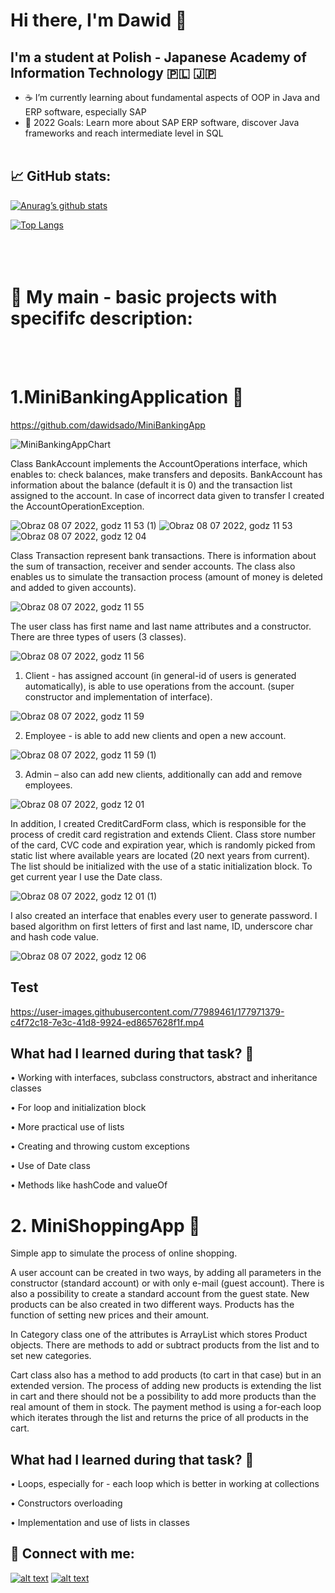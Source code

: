 # Hi there, I'm Dawid 👋 
  
## I'm a student at Polish - Japanese Academy of Information Technology 🇵🇱 🇯🇵

- ☕ I’m currently learning about fundamental aspects of OOP in Java and ERP software, especially SAP
- 💫 2022 Goals: Learn more about SAP ERP software, discover Java frameworks and reach intermediate level in SQL
<br></br>

##  📈 GitHub stats:

[![Anurag’s github stats](https://github-readme-stats.vercel.app/api?username=dawidsado)](https://github.com/dawidsado)

[![Top Langs](https://github-readme-stats.vercel.app/api/top-langs/?username=dawidsado&layout=compact)](https://github.com/dawidsado)
<br></br>
<br></br>

# 📁 My main - basic projects with specififc description:

<br></br>

# 1.MiniBankingApplication 🏦
https://github.com/dawidsado/MiniBankingApp

<!-- Based on excercise from programming classes in second semester -->

![MiniBankingAppChart](https://user-images.githubusercontent.com/77989461/177208582-0e667eb9-f895-4f19-858c-8cc022940d70.png)

Class BankAccount implements the AccountOperations interface, which enables to: check balances, make transfers and deposits. 
BankAccount has information about the balance (default it is 0) and the transaction list assigned to the account.
In case of incorrect data given to transfer I created the AccountOperationException.

![Obraz 08 07 2022, godz  11 53 (1)](https://user-images.githubusercontent.com/77989461/177967188-64ac0476-2a19-4f6f-97e9-c5d5e49f8fdb.jpg)
![Obraz 08 07 2022, godz  11 53](https://user-images.githubusercontent.com/77989461/177967198-f729a137-e9de-4089-bef1-f4fd1b3c8d4d.jpg)
![Obraz 08 07 2022, godz  12 04](https://user-images.githubusercontent.com/77989461/177969849-0c023b27-9904-42ed-89b3-314d1ef1807f.jpg)


Class Transaction represent bank transactions. There is information about the sum of transaction, receiver and sender accounts. The class also enables us to simulate the transaction process (amount of money is deleted and added to given accounts). 

![Obraz 08 07 2022, godz  11 55](https://user-images.githubusercontent.com/77989461/177967645-4eadf490-4cdf-4be9-b355-90f475deb7f7.jpg)

The user class has first name and last name attributes and a constructor.
There are three types of users (3 classes).

![Obraz 08 07 2022, godz  11 56](https://user-images.githubusercontent.com/77989461/177967652-8be457af-9df8-4c34-a76d-63bc5597b0ac.jpg)

1.	Client - has assigned account (in general-id of users is generated automatically), is able to use operations from the account. (super constructor and implementation of interface).

![Obraz 08 07 2022, godz  11 59](https://user-images.githubusercontent.com/77989461/177968129-faa432ed-f54a-4448-8261-74b7ebeec851.jpg)

2.	 Employee - is able to add new clients and open a new account.

![Obraz 08 07 2022, godz  11 59 (1)](https://user-images.githubusercontent.com/77989461/177968144-4ddd69c7-09f6-4fbf-bd82-643d6f11d8d6.jpg)

3.	 Admin – also can add new clients, additionally can add and remove employees.

![Obraz 08 07 2022, godz  12 01](https://user-images.githubusercontent.com/77989461/177968777-80a2608c-def1-4712-8682-10e8529e10e6.jpg)

In addition, I created CreditCardForm class, which is responsible for the process of credit card registration and extends Client. Class store number of the card, CVC code and expiration year, which is randomly picked from static list where available years are located (20 next years from current). The list should be initialized with the use of a static initialization block. To get current year I use the Date class. 

![Obraz 08 07 2022, godz  12 01 (1)](https://user-images.githubusercontent.com/77989461/177968855-360222eb-5bfd-44f6-8355-42951ce321ec.jpg)

I also created an interface that enables every user to generate password. I based algorithm on  first letters of first and last name,  ID, underscore char and hash code value.

![Obraz 08 07 2022, godz  12 06](https://user-images.githubusercontent.com/77989461/177970865-1a1bcb82-a491-4fec-bfe7-32c4890f5214.jpg)

## Test

https://user-images.githubusercontent.com/77989461/177971379-c4f72c18-7e3c-41d8-9924-ed8657628f1f.mp4

## What had I learned during that task? 🤔

•	Working with interfaces, subclass constructors, abstract and inheritance classes

•	For loop and initialization block

•	More practical use of lists

•	Creating and throwing custom exceptions

•	Use of Date class

•	Methods like hashCode and valueOf


# 2. MiniShoppingApp 🛒

<!-- Also based on excercise from programming classes in second semester -->

Simple app to simulate the process of online shopping. 

A user account can be created in two ways, by adding all parameters in the constructor (standard account) or with only e-mail (guest account). There is also a possibility to create a standard account from the guest state. New products can be also created in two different ways. Products has the function of setting new prices and their amount.

In Category  class one of the attributes is ArrayList which stores Product objects. There are methods to add or subtract products from the list and to set new categories.

Cart class also has a method to add products (to cart in that case) but in an extended version. The process of adding new products is extending the list in cart and there should not be a possibility to add more products than the real amount of them in stock. The payment method is using a for-each loop which iterates through the list and returns the price of all products in the cart.

## What had I learned during that task? 🤔

•	Loops, especially for - each loop which is better in working at collections

•	Constructors overloading

•	Implementation and use of lists in classes




##  🤝 Connect with me:

[![alt text][1.1]][1]
[![alt text][2.1]][2]

[1.1]: https://user-images.githubusercontent.com/77989461/175812672-192d6cac-f990-4d13-bcf0-4f319a531350.png (linkedin icon)
[1]: https://www.linkedin.com/in/dawid-sadownik-429468236/
[2.1]: https://cdn-icons-png.flaticon.com/512/1409/1409946.png (instagram icon)
[2]: https://www.instagram.com/dawidsado_/
